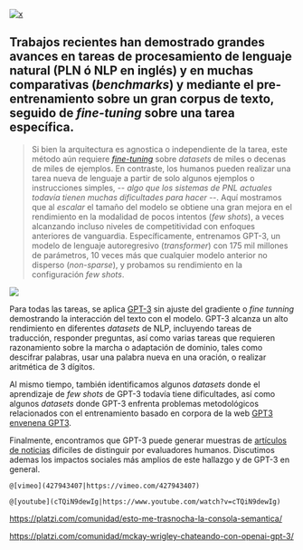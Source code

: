 [![x](https://i1.ytimg.com/vi/cTQiN9dewIg/mqdefault.jpg "mqdefault")](https://www.youtube.com/watch?v=cTQiN9dewIg)


## Trabajos recientes han demostrado grandes avances en tareas de procesamiento de lenguaje natural (PLN ó NLP en inglés) y en muchas comparativas (_benchmarks_) y  mediante el pre-entrenamiento sobre un gran corpus de texto, seguido de _fine-tuning_ sobre una tarea específica. 

> Si bien la arquitectura es agnostica o independiente de la tarea, este método aún requiere _[fine-tuning](#)_ sobre _datasets_ de miles o decenas de miles de ejemplos. En contraste, los humanos pueden realizar una tarea nueva de lenguaje a partir de solo algunos ejemplos o instrucciones simples, -- _algo que los sistemas de PNL actuales todavía tienen muchas dificultades para hacer_ --. Aquí mostramos que al _escalar_ el tamaño del modelo se obtiene una gran mejora en el rendimiento en la modalidad de pocos intentos (_few shots_), a veces alcanzando incluso niveles de competitividad con enfoques anteriores de vanguardia. Específicamente, entrenamos GPT-3, un modelo de lenguaje autoregresivo (_transformer_) con 175 mil millones de parámetros, 10 veces más que cualquier modelo anterior no disperso (_non-sparse_), y probamos su rendimiento en la configuración _few shots_. 


[![](https://static.platzi.com/media/user_upload/EdGTFTcUMAEqlXf-1ff13759-a314-4e29-8099-ec229a12723c.jpg)](https://platzi.com/comunidad/mckay-wrigley-chateando-con-openai-gpt-3/)


Para todas las tareas, se aplica [GPT-3](#) sin ajuste del gradiente o _fine tunning_ demostrando la interacción del texto con el modelo. GPT-3 alcanza un alto rendimiento en diferentes _datasets_ de NLP, incluyendo tareas de traducción, responder preguntas, así como varias tareas que requieren razonamiento sobre la marcha o adaptación de dominio, tales como descifrar palabras, usar una palabra nueva en una oración, o realizar aritmética de 3 dígitos. 

Al mismo tiempo, también identificamos algunos _datasets_ donde el aprendizaje de _few shots_ de GPT-3 todavía tiene dificultades, así como algunos _datasets_ donde GPT-3 enfrenta problemas metodológicos relacionados con el entrenamiento basado en corpora de la web [GPT3 envenena GPT3](https://www.youtube.com/watch?v=VJ2mIFLxVTk). 

Finalmente, encontramos que GPT-3 puede generar muestras de [artículos de noticias](https://www.theverge.com/2020/5/30/21275524/microsoft-news-msn-layoffs-artificial-intelligence-ai-replacements) dificiles de distinguir por evaluadores humanos. Discutimos ademas los impactos sociales más amplios de este hallazgo y de GPT-3 en general.



`@[vimeo](427943407|https://vimeo.com/427943407)`

`@[youtube](cTQiN9dewIg|https://www.youtube.com/watch?v=cTQiN9dewIg)`


https://platzi.com/comunidad/esto-me-trasnocha-la-consola-semantica/

https://platzi.com/comunidad/mckay-wrigley-chateando-con-openai-gpt-3/


